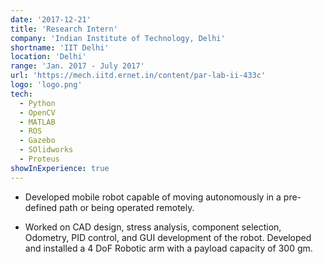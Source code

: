 ```yaml
---
date: '2017-12-21'
title: 'Research Intern'
company: 'Indian Institute of Technology, Delhi'
shortname: 'IIT Delhi'
location: 'Delhi'
range: 'Jan. 2017 - July 2017'
url: 'https://mech.iitd.ernet.in/content/par-lab-ii-433c'
logo: 'logo.png'
tech:
  - Python
  - OpenCV
  - MATLAB
  - ROS
  - Gazebo
  - SOlidworks
  - Proteus
showInExperience: true
---
```


- Developed mobile robot capable of moving autonomously in a pre-defined path or being operated remotely.

- Worked on CAD design, stress analysis, component selection, Odometry, PID control, and GUI development of the robot. Developed and installed a 4 DoF Robotic arm with a payload capacity of 300 gm.
<!--
- Project on developing a fully working dynamic eCommerce website using PHP and MySQL.
- Prepared a complete report about the specifications and working of the software.
- View [PROJECT REPORT](https://drive.google.com/file/d/1Cn6gxJ1UYpcdz97FivBBp-SsXiVbgg5-/view?usp=sharing) and [CERTIFICATE](https://drive.google.com/file/d/1R1in-IgfDj9qx9btWEeA_9Ob3db-54_c/view?usp=sharing) -->
